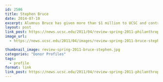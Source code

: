 ```yaml
---
id: 2586
title: Stephen Bruce
date: 2014-07-10
excerpt: Alumnus Bruce has given more than $1 million to UCSC and contributed his time and expertise, including heading an advisory group to Division of Social Sciences Dean Sheldon Kamieniecki.
layout: post
link_post: https://news.ucsc.edu/2011/04/review-spring-2011-philanthropy-bruce.html
image_url:
  - https://news.ucsc.edu/2011/04/images/review-spring-2011-bruce-stephen.jpg

thumbnail_image: review-spring-2011-bruce-stephen.jpg
categories: "Donor Profiles"
tags:
  - profile
format: link
link_post: https://news.ucsc.edu/2011/04/review-spring-2011-philanthropy-bruce.html
---
```


